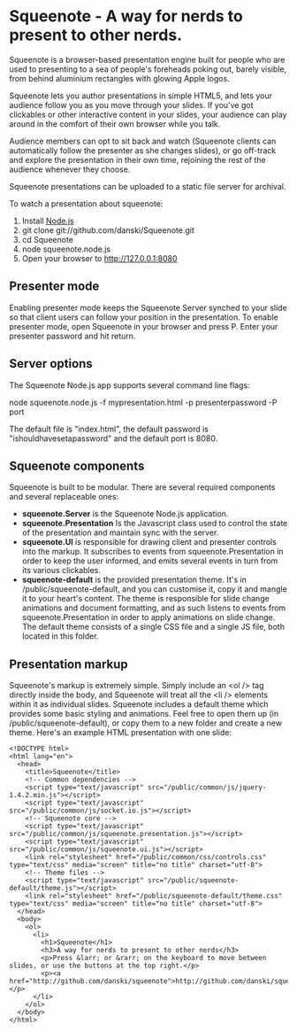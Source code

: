 Squeenote - A way for nerds to present to other nerds.
======================================================

Squeenote is a browser-based presentation engine built for people who are used to presenting to a sea of people's foreheads poking out, barely visible, from behind aluminium rectangles with glowing Apple logos.

Squeenote lets you author presentations in simple HTML5, and lets your audience follow you as you move through your slides. If you've got clickables or other interactive content in your slides, your audience can play around in the comfort of their own browser while you talk.

Audience members can opt to sit back and watch (Squeenote clients can automatically follow the presenter as she changes slides), or go off-track and explore the presentation in their own time, rejoining the rest of the audience whenever they choose.

Squeenote presentations can be uploaded to a static file server for archival.

To watch a presentation about squeenote:

1. Install [Node.js](http://github.com/ry/node)
2. git clone git://github.com/danski/Squeenote.git
3. cd Squeenote
4. node squeenote.node.js
5. Open your browser to http://127.0.0.1:8080

Presenter mode
--------------

Enabling presenter mode keeps the Squeenote Server synched to your slide so that client users can follow your position in the presentation. To enable presenter mode, open Squeenote in your browser and press P. Enter your presenter password and hit return.

Server options
--------------

The Squeenote Node.js app supports several command line flags:

  node squeenote.node.js -f mypresentation.html -p presenterpassword -P port
  
The default file is "index.html", the default password is "ishouldhavesetapassword" and the default port is 8080.

Squeenote components
--------------------

Squeenote is built to be modular. There are several required components and several replaceable ones:

* **squeenote.Server** is the Squeenote Node.js application.
* **squeenote.Presentation** Is the Javascript class used to control the state of the presentation and maintain sync with the server.
* **squeenote.UI** is responsible for drawing client and presenter controls into the markup. It subscribes to events from squeenote.Presentation in order to keep the user informed, and emits several events in turn from its various clickables.
* **squeenote-default** is the provided presentation theme. It's in /public/squeenote-default, and you can customise it, copy it and mangle it to your heart's content. The theme is responsible for slide change animations and document formatting, and as such listens to events from squeenote.Presentation in order to apply animations on slide change. The default theme consists of a single CSS file and a single JS file, both located in this folder.

Presentation markup
-------------------

Squeenote's markup is extremely simple. Simply include an &lt;ol /&gt; tag directly inside the body, and Squeenote will treat all the &lt;li /&gt; elements within it as individual slides. Squeenote includes a default theme which provides some basic styling and animations. Feel free to open them up (in /public/squeenote-default), or copy them to a new folder and create a new theme. Here's an example HTML presentation with one slide:

    <!DOCTYPE html>
    <html lang="en">
      <head>
        <title>Squeenote</title>
        <!-- Common dependencies -->
        <script type="text/javascript" src="/public/common/js/jquery-1.4.2.min.js"></script>
        <script type="text/javascript" src="/public/common/js/socket.io.js"></script>  
        <!-- Squeenote core -->
        <script type="text/javascript" src="/public/common/js/squeenote.presentation.js"></script>
        <script type="text/javascript" src="/public/common/js/squeenote.ui.js"></script>
        <link rel="stylesheet" href="/public/common/css/controls.css" type="text/css" media="screen" title="no title" charset="utf-8">  
        <!-- Theme files -->
        <script type="text/javascript" src="/public/squeenote-default/theme.js"></script>
        <link rel="stylesheet" href="/public/squeenote-default/theme.css" type="text/css" media="screen" title="no title" charset="utf-8">
      </head>
      <body>
        <ol>
          <li>
            <h1>Squeenote</h1>
            <h3>A way for nerds to present to other nerds</h3>
            <p>Press &larr; or &rarr; on the keyboard to move between slides, or use the buttons at the top right.</p>
            <p><a href="http://github.com/danski/squeenote">http://github.com/danski/squeenote</a></p>
          </li>
        </ol>
      </body>
    </html>
  
